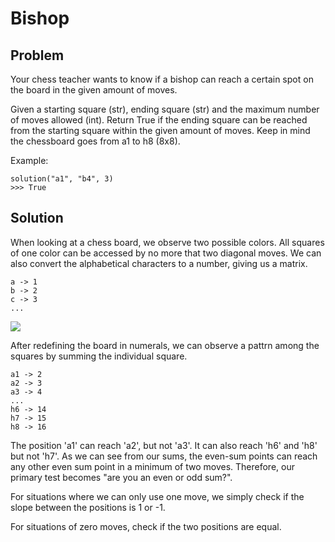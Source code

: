 # Bishop

## Problem
Your chess teacher wants to know if a bishop can reach a certain spot on the board in the given amount of moves.

Given a starting square (str), ending square (str) and the maximum number of moves allowed (int). Return True if the
ending square can be reached from the starting square within the given amount of moves. Keep in mind the chessboard goes
from a1 to h8 (8x8).

Example:

    solution("a1", "b4", 3)
    >>> True

## Solution

When looking at a chess board, we observe two possible colors. All squares of one color can be accessed by no more that
two diagonal moves. We can also convert the alphabetical characters to a number, giving us a matrix.

    a -> 1
    b -> 2
    c -> 3
    ...

![](https://www.chessbaron.ca/blog/wp-content/uploads/2015/11/chessboardmove1.jpg)

After redefining the board in numerals, we can observe a pattrn among the squares by summing the individual square.

    a1 -> 2
    a2 -> 3
    a3 -> 4
    ...
    h6 -> 14
    h7 -> 15
    h8 -> 16

The position 'a1' can reach 'a2', but not 'a3'. It can also reach 'h6' and 'h8' but not 'h7'. As we can see from our
sums, the even-sum points can reach any other even sum point in a minimum of two moves. Therefore, our primary test
becomes "are you an even or odd sum?".

For situations where we can only use one move, we simply check if the slope between the positions is 1 or -1.

For situations of zero moves, check if the two positions are equal.
